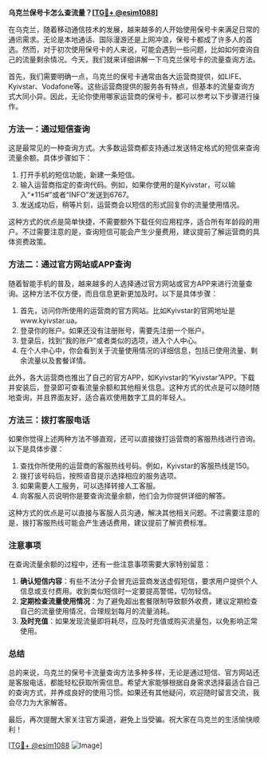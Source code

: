**乌克兰保号卡怎么查流量？[[TG💪+ @esim1088](https://t.me/s/esim1088)]**

在乌克兰，随着移动通信技术的发展，越来越多的人开始使用保号卡来满足日常的通讯需求。无论是本地通话、国际漫游还是上网冲浪，保号卡都成了许多人的首选。然而，对于初次使用保号卡的人来说，可能会遇到一些问题，比如如何查询自己的流量剩余情况。今天，我们就来详细讲解一下乌克兰保号卡的流量查询方法。

首先，我们需要明确一点，乌克兰的保号卡通常由各大运营商提供，如LIFE、Kyivstar、Vodafone等。这些运营商提供的服务各有特点，但基本的流量查询方式大同小异。因此，无论你使用哪家运营商的保号卡，都可以参考以下步骤进行操作。

### 方法一：通过短信查询

这是最常见的一种查询方式。大多数运营商都支持通过发送特定格式的短信来查询流量余额。具体步骤如下：

1. 打开手机的短信功能，新建一条短信。
2. 输入运营商指定的查询代码。例如，如果你使用的是Kyivstar，可以输入“*115#”或者“INFO”发送到6767。
3. 发送成功后，稍等片刻，运营商会以短信的形式回复你的流量使用情况。

这种方式的优点是简单快捷，不需要额外下载任何应用程序，适合所有年龄段的用户。不过需要注意的是，查询短信可能会产生少量费用，建议提前了解运营商的具体资费政策。

### 方法二：通过官方网站或APP查询

随着智能手机的普及，越来越多的人选择通过官方网站或官方APP来进行流量查询。这种方法不仅方便，而且信息更新更加及时。以下是具体步骤：

1. 首先，访问你所使用的运营商的官方网站。比如Kyivstar的官网地址是www.kyivstar.ua。
2. 登录你的账户。如果还没有注册账号，需要先注册一个账户。
3. 登录后，找到“我的账户”或者类似的选项，进入个人中心。
4. 在个人中心中，你会看到关于流量使用情况的详细信息，包括已使用流量、剩余流量以及套餐详情。

此外，各大运营商也推出了自己的官方APP，如Kyivstar的“Kyivstar”APP。下载并安装后，登录即可查看流量余额和其他相关信息。这种方式的优点是可以随时随地查询，并且界面友好，适合喜欢使用数字工具的年轻人。

### 方法三：拨打客服电话

如果你觉得上述两种方法不够直观，还可以直接拨打运营商的客服热线进行咨询。以下是具体步骤：

1. 查找你所使用的运营商的客服热线号码。例如，Kyivstar的客服热线是150。
2. 拨打该号码后，按照语音提示选择相应的服务选项。
3. 如果需要人工服务，可以选择转接人工客服。
4. 向客服人员说明你是要查询流量余额，他们会为你提供详细的解答。

这种方式的优点是可以直接与客服人员沟通，解决其他相关问题。不过需要注意的是，拨打客服热线可能会产生通话费用，建议提前了解资费标准。

### 注意事项

在查询流量余额的过程中，还有一些注意事项需要大家特别留意：

1. **确认短信内容**：有些不法分子会冒充运营商发送虚假短信，要求用户提供个人信息或支付费用。收到类似短信时一定要提高警惕，切勿轻信。
2. **定期检查流量使用情况**：为了避免超出套餐限制导致额外收费，建议定期检查自己的流量使用情况，合理规划每月的流量消耗。
3. **及时充值**：如果发现流量即将耗尽，应及时充值或购买流量包，以免影响正常使用。

### 总结

总的来说，乌克兰的保号卡流量查询方法多种多样，无论是通过短信、官方网站还是客服电话，都能轻松获取所需信息。希望大家能够根据自身需求选择最适合自己的查询方式，并养成良好的使用习惯。如果还有其他疑问，欢迎随时留言交流，我会尽力为大家解答。

最后，再次提醒大家关注官方渠道，避免上当受骗。祝大家在乌克兰的生活愉快顺利！

[[TG💪+ @esim1088](https://t.me/s/esim1088) ![Image](https://i.postimg.cc/4NQfJmqS/Snipaste-2025-05-13-00-14-12.png)]
